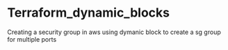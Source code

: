 # Terraform_dynamic_blocks
Creating a security group in aws using dymanic block to create a sg group for multiple ports 

